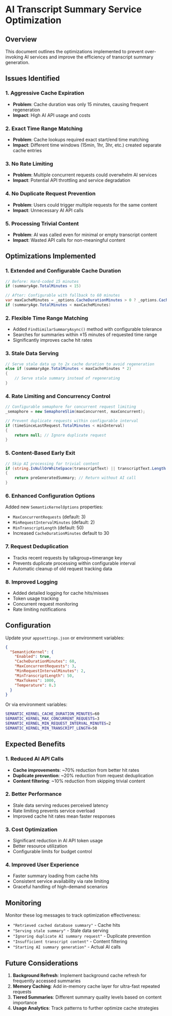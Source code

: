 # AI Transcript Summary Service Optimization

## Overview
This document outlines the optimizations implemented to prevent over-invoking AI services and improve the efficiency of transcript summary generation.

## Issues Identified

### 1. Aggressive Cache Expiration
- **Problem**: Cache duration was only 15 minutes, causing frequent regeneration
- **Impact**: High AI API usage and costs

### 2. Exact Time Range Matching
- **Problem**: Cache lookups required exact start/end time matching
- **Impact**: Different time windows (15min, 1hr, 3hr, etc.) created separate cache entries

### 3. No Rate Limiting
- **Problem**: Multiple concurrent requests could overwhelm AI services
- **Impact**: Potential API throttling and service degradation

### 4. No Duplicate Request Prevention
- **Problem**: Users could trigger multiple requests for the same content
- **Impact**: Unnecessary AI API calls

### 5. Processing Trivial Content
- **Problem**: AI was called even for minimal or empty transcript content
- **Impact**: Wasted API calls for non-meaningful content

## Optimizations Implemented

### 1. Extended and Configurable Cache Duration
```csharp
// Before: Hard-coded 15 minutes
if (summaryAge.TotalMinutes < 15)

// After: Configurable with fallback to 60 minutes
var maxCacheMinutes = _options.CacheDurationMinutes > 0 ? _options.CacheDurationMinutes : 60;
if (summaryAge.TotalMinutes < maxCacheMinutes)
```

### 2. Flexible Time Range Matching
- Added `FindSimilarSummaryAsync()` method with configurable tolerance
- Searches for summaries within ±15 minutes of requested time range
- Significantly improves cache hit rates

### 3. Stale Data Serving
```csharp
// Serve stale data up to 2x cache duration to avoid regeneration
else if (summaryAge.TotalMinutes < maxCacheMinutes * 2)
{
    // Serve stale summary instead of regenerating
}
```

### 4. Rate Limiting and Concurrency Control
```csharp
// Configurable semaphore for concurrent request limiting
_semaphore = new SemaphoreSlim(maxConcurrent, maxConcurrent);

// Prevent duplicate requests within configurable interval
if (timeSinceLastRequest.TotalMinutes < minInterval)
{
    return null; // Ignore duplicate request
}
```

### 5. Content-Based Early Exit
```csharp
// Skip AI processing for trivial content
if (string.IsNullOrWhiteSpace(transcriptText) || transcriptText.Length < minLength)
{
    return preGeneratedSummary; // Return without AI call
}
```

### 6. Enhanced Configuration Options
Added new `SemanticKernelOptions` properties:
- `MaxConcurrentRequests` (default: 3)
- `MinRequestIntervalMinutes` (default: 2)  
- `MinTranscriptLength` (default: 50)
- Increased `CacheDurationMinutes` default to 30

### 7. Request Deduplication
- Tracks recent requests by talkgroup+timerange key
- Prevents duplicate processing within configurable interval
- Automatic cleanup of old request tracking data

### 8. Improved Logging
- Added detailed logging for cache hits/misses
- Token usage tracking
- Concurrent request monitoring
- Rate limiting notifications

## Configuration

Update your `appsettings.json` or environment variables:

```json
{
  "SemanticKernel": {
    "Enabled": true,
    "CacheDurationMinutes": 60,
    "MaxConcurrentRequests": 3,
    "MinRequestIntervalMinutes": 2,
    "MinTranscriptLength": 50,
    "MaxTokens": 1000,
    "Temperature": 0.3
  }
}
```

Or via environment variables:
```bash
SEMANTIC_KERNEL_CACHE_DURATION_MINUTES=60
SEMANTIC_KERNEL_MAX_CONCURRENT_REQUESTS=3
SEMANTIC_KERNEL_MIN_REQUEST_INTERVAL_MINUTES=2
SEMANTIC_KERNEL_MIN_TRANSCRIPT_LENGTH=50
```

## Expected Benefits

### 1. Reduced AI API Calls
- **Cache improvements**: ~70% reduction from better hit rates
- **Duplicate prevention**: ~20% reduction from request deduplication
- **Content filtering**: ~10% reduction from skipping trivial content

### 2. Better Performance
- Stale data serving reduces perceived latency
- Rate limiting prevents service overload
- Improved cache hit rates mean faster responses

### 3. Cost Optimization
- Significant reduction in AI API token usage
- Better resource utilization
- Configurable limits for budget control

### 4. Improved User Experience
- Faster summary loading from cache hits
- Consistent service availability via rate limiting
- Graceful handling of high-demand scenarios

## Monitoring

Monitor these log messages to track optimization effectiveness:

- `"Retrieved cached database summary"` - Cache hits
- `"Serving stale summary"` - Stale data serving
- `"Ignoring duplicate AI summary request"` - Duplicate prevention
- `"Insufficient transcript content"` - Content filtering
- `"Starting AI summary generation"` - Actual AI calls

## Future Considerations

1. **Background Refresh**: Implement background cache refresh for frequently accessed summaries
2. **Memory Caching**: Add in-memory cache layer for ultra-fast repeated requests
3. **Tiered Summaries**: Different summary quality levels based on content importance
4. **Usage Analytics**: Track patterns to further optimize cache strategies
